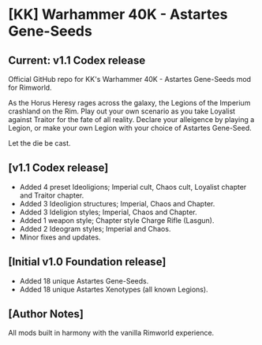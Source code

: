 # [KK] Warhammer 40K - Astartes Gene-Seeds
## Current: v1.1 Codex release

Official GitHub repo for KK's Warhammer 40K - Astartes Gene-Seeds mod for Rimworld.

As the Horus Heresy rages across the galaxy, the Legions of the Imperium crashland on the Rim.
Play out your own scenario as you take Loyalist against Traitor for the fate of all reality.
Declare your alleigence by playing a Legion, or make your own Legion with your choice of Astartes Gene-Seed.

Let the die be cast.

## [v1.1 Codex release]
- Added 4 preset Ideoligions; Imperial cult, Chaos cult, Loyalist chapter and Traitor chapter.
- Added 3 Ideoligion structures; Imperial, Chaos and Chapter.
- Added 3 Ideligion styles; Imperial, Chaos and Chapter.
- Added 1 weapon style; Chapter style Charge Rifle (Lasgun).
- Added 2 Ideogram styles; Imperial and Chaos.
- Minor fixes and updates.

## [Initial v1.0 Foundation release]
- Added 18 unique Astartes Gene-Seeds.
- Added 18 unique Astartes Xenotypes (all known Legions).

## [Author Notes]

All mods built in harmony with the vanilla Rimworld experience.